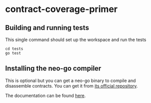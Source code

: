 # contract-coverage-primer

## Building and running tests

This single command should set up the workspace and run the tests

```
cd tests
go test
```

## Installing the neo-go compiler

This is optional but you can get a neo-go binary to compile and disassemble contracts. You can get it from [its official repository](https://github.com/nspcc-dev/neo-go/tree/master).

The documentation can be found [here](https://github.com/nspcc-dev/neo-go/blob/master/docs/compiler.md).

